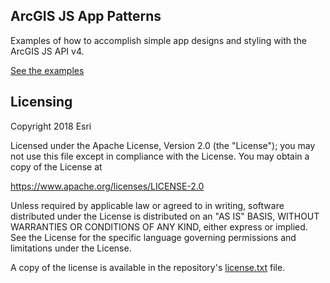 ## ArcGIS JS App Patterns

Examples of how to accomplish simple app designs and styling with the ArcGIS JS API v4.

<a href="https://alaframboise.github.io/arcgis-js-app-design-css-styling/">See the examples</a>

## Licensing
Copyright 2018 Esri

Licensed under the Apache License, Version 2.0 (the "License");
you may not use this file except in compliance with the License.
You may obtain a copy of the License at

   https://www.apache.org/licenses/LICENSE-2.0

Unless required by applicable law or agreed to in writing, software
distributed under the License is distributed on an "AS IS" BASIS,
WITHOUT WARRANTIES OR CONDITIONS OF ANY KIND, either express or implied.
See the License for the specific language governing permissions and
limitations under the License.

A copy of the license is available in the repository's [license.txt](https://github.com/alaframboise/arcgis-js-app-patterns/blob/master/license.txt) file.

